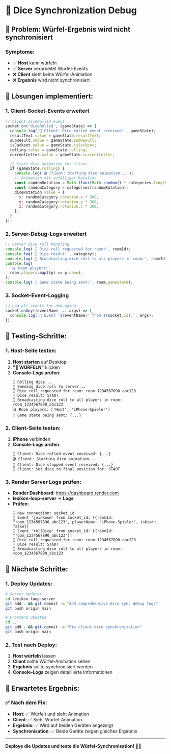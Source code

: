 # 🎲 Dice Synchronization Debug

## 🚨 **Problem**: Würfel-Ergebnis wird nicht synchronisiert

### **Symptome**:

- ✅ **Host** kann würfeln
- ✅ **Server** verarbeitet Würfel-Events
- ❌ **Client** sieht keine Würfel-Animation
- ❌ **Ergebnis** wird nicht synchronisiert

## 🔧 **Lösungen implementiert**:

### **1. Client-Socket-Events erweitert**

```javascript
// Client diceRolled event
socket.on('diceRolled', (gameState) => {
  console.log('🎲 Client: Dice rolled event received:', gameState);
  resultText.value = gameState.resultText;
  subResult.value = gameState.subResult;
  isJackpot.value = gameState.isJackpot;
  rolling.value = gameState.rolling;
  currentLetter.value = gameState.currentLetter;

  // Start dice animation for client
  if (gameState.rolling) {
    console.log('🎬 Client: Starting dice animation...');
    // Animation mit zufälliger Rotation
    const randomRotation = Math.floor(Math.random() * categories.length);
    const randomCategory = categories[randomRotation];
    diceRotation.value = {
      x: randomCategory.rotation.x * 360,
      y: randomCategory.rotation.y * 360,
      z: randomCategory.rotation.z * 360,
    };
  }
});
```

### **2. Server-Debug-Logs erweitert**

```javascript
// Server dice roll handling
console.log('🎲 Dice roll requested for room:', roomId);
console.log('🎯 Dice result:', category);
console.log('📡 Broadcasting dice roll to all players in room:', roomId);
console.log(
  '📊 Room players:',
  room.players.map((p) => p.name),
);
console.log('🎯 Game state being sent:', room.gameState);
```

### **3. Socket-Event-Logging**

```javascript
// Log all events for debugging
socket.onAny((eventName, ...args) => {
  console.log(`📡 Event '${eventName}' from ${socket.id}:`, args);
});
```

## 🎯 **Testing-Schritte**:

### **1. Host-Seite testen**:

1. **Host starten** auf Desktop
2. **"🎲 WÜRFELN"** klicken
3. **Console-Logs prüfen**:
   ```
   🎲 Rolling dice...
   📡 Sending dice roll to server...
   🎲 Dice roll requested for room: room_1234567890_abc123
   🎯 Dice result: STADT
   📡 Broadcasting dice roll to all players in room: room_1234567890_abc123
   📊 Room players: ['Host', 'iPhone-Spieler']
   🎯 Game state being sent: {...}
   ```

### **2. Client-Seite testen**:

1. **iPhone** verbinden
2. **Console-Logs prüfen**:
   ```
   🎲 Client: Dice rolled event received: {...}
   🎬 Client: Starting dice animation...
   🛑 Client: Dice stopped event received: {...}
   🎯 Client: Set dice to final position for: STADT
   ```

### **3. Render Server Logs prüfen**:

- **Render Dashboard**: https://dashboard.render.com
- **lexikon-loop-server** → **Logs**
- **Prüfen**:
  ```
  🔌 New connection: socket_id
  📡 Event 'joinRoom' from socket_id: [{roomId: "room_1234567890_abc123", playerName: "iPhone-Spieler", isHost: false}]
  📡 Event 'rollDice' from socket_id: [{roomId: "room_1234567890_abc123"}]
  🎲 Dice roll requested for room: room_1234567890_abc123
  🎯 Dice result: STADT
  📡 Broadcasting dice roll to all players in room: room_1234567890_abc123
  ```

## 🚀 **Nächste Schritte**:

### **1. Deploy Updates**:

```bash
# Server Updates
cd lexikon-loop-server
git add . && git commit -m "Add comprehensive dice sync debug logs"
git push origin main

# Frontend Updates
cd ..
git add . && git commit -m "Fix client dice synchronization"
git push origin main
```

### **2. Test nach Deploy**:

1. **Host würfeln** lassen
2. **Client** sollte Würfel-Animation sehen
3. **Ergebnis** sollte synchronisiert werden
4. **Console-Logs** zeigen detaillierte Informationen

## 🎯 **Erwartetes Ergebnis**:

### **✅ Nach dem Fix**:

- **Host**: ✅ Würfelt und sieht Animation
- **Client**: ✅ Sieht Würfel-Animation
- **Ergebnis**: ✅ Wird auf beiden Geräten angezeigt
- **Synchronisation**: ✅ Beide Geräte zeigen gleiches Ergebnis

---

**Deploye die Updates und teste die Würfel-Synchronisation! 🎲✨**

